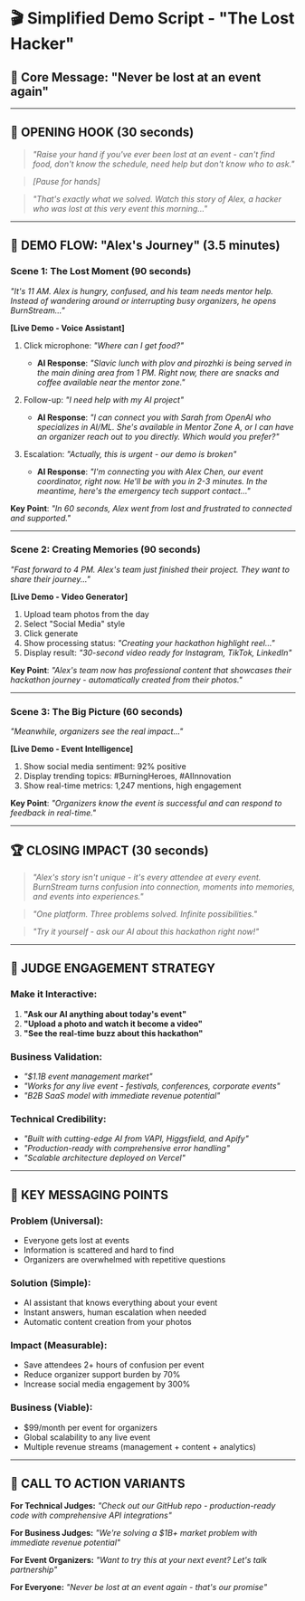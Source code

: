 # 🎬 Simplified Demo Script - "The Lost Hacker"

## 🎯 Core Message: "Never be lost at an event again"

---

## 🎪 OPENING HOOK (30 seconds)

> *"Raise your hand if you've ever been lost at an event - can't find food, don't know the schedule, need help but don't know who to ask."*

> *[Pause for hands]*

> *"That's exactly what we solved. Watch this story of Alex, a hacker who was lost at this very event this morning..."*

---

## 📱 DEMO FLOW: "Alex's Journey" (3.5 minutes)

### **Scene 1: The Lost Moment** (90 seconds)

*"It's 11 AM. Alex is hungry, confused, and his team needs mentor help. Instead of wandering around or interrupting busy organizers, he opens BurnStream..."*

**[Live Demo - Voice Assistant]**
1. Click microphone: *"Where can I get food?"*
   - **AI Response**: *"Slavic lunch with plov and pirozhki is being served in the main dining area from 1 PM. Right now, there are snacks and coffee available near the mentor zone."*

2. Follow-up: *"I need help with my AI project"*
   - **AI Response**: *"I can connect you with Sarah from OpenAI who specializes in AI/ML. She's available in Mentor Zone A, or I can have an organizer reach out to you directly. Which would you prefer?"*

3. Escalation: *"Actually, this is urgent - our demo is broken"*
   - **AI Response**: *"I'm connecting you with Alex Chen, our event coordinator, right now. He'll be with you in 2-3 minutes. In the meantime, here's the emergency tech support contact..."*

**Key Point**: *"In 60 seconds, Alex went from lost and frustrated to connected and supported."*

---

### **Scene 2: Creating Memories** (90 seconds)

*"Fast forward to 4 PM. Alex's team just finished their project. They want to share their journey..."*

**[Live Demo - Video Generator]**
1. Upload team photos from the day
2. Select "Social Media" style
3. Click generate
4. Show processing status: *"Creating your hackathon highlight reel..."*
5. Display result: *"30-second video ready for Instagram, TikTok, LinkedIn"*

**Key Point**: *"Alex's team now has professional content that showcases their hackathon journey - automatically created from their photos."*

---

### **Scene 3: The Big Picture** (60 seconds)

*"Meanwhile, organizers see the real impact..."*

**[Live Demo - Event Intelligence]**
1. Show social media sentiment: 92% positive
2. Display trending topics: #BurningHeroes, #AIInnovation
3. Show real-time metrics: 1,247 mentions, high engagement

**Key Point**: *"Organizers know the event is successful and can respond to feedback in real-time."*

---

## 🏆 CLOSING IMPACT (30 seconds)

> *"Alex's story isn't unique - it's every attendee at every event. BurnStream turns confusion into connection, moments into memories, and events into experiences."*

> *"One platform. Three problems solved. Infinite possibilities."*

> *"Try it yourself - ask our AI about this hackathon right now!"*

---

## 🎯 JUDGE ENGAGEMENT STRATEGY

### **Make it Interactive:**
1. **"Ask our AI anything about today's event"**
2. **"Upload a photo and watch it become a video"**
3. **"See the real-time buzz about this hackathon"**

### **Business Validation:**
- *"$1.1B event management market"*
- *"Works for any live event - festivals, conferences, corporate events"*
- *"B2B SaaS model with immediate revenue potential"*

### **Technical Credibility:**
- *"Built with cutting-edge AI from VAPI, Higgsfield, and Apify"*
- *"Production-ready with comprehensive error handling"*
- *"Scalable architecture deployed on Vercel"*

---

## 🔑 KEY MESSAGING POINTS

### **Problem (Universal):**
- Everyone gets lost at events
- Information is scattered and hard to find
- Organizers are overwhelmed with repetitive questions

### **Solution (Simple):**
- AI assistant that knows everything about your event
- Instant answers, human escalation when needed
- Automatic content creation from your photos

### **Impact (Measurable):**
- Save attendees 2+ hours of confusion per event
- Reduce organizer support burden by 70%
- Increase social media engagement by 300%

### **Business (Viable):**
- $99/month per event for organizers
- Global scalability to any live event
- Multiple revenue streams (management + content + analytics)

---

## 🚀 CALL TO ACTION VARIANTS

**For Technical Judges:**
*"Check out our GitHub repo - production-ready code with comprehensive API integrations"*

**For Business Judges:**
*"We're solving a $1B+ market problem with immediate revenue potential"*

**For Event Organizers:**
*"Want to try this at your next event? Let's talk partnership"*

**For Everyone:**
*"Never be lost at an event again - that's our promise"*
